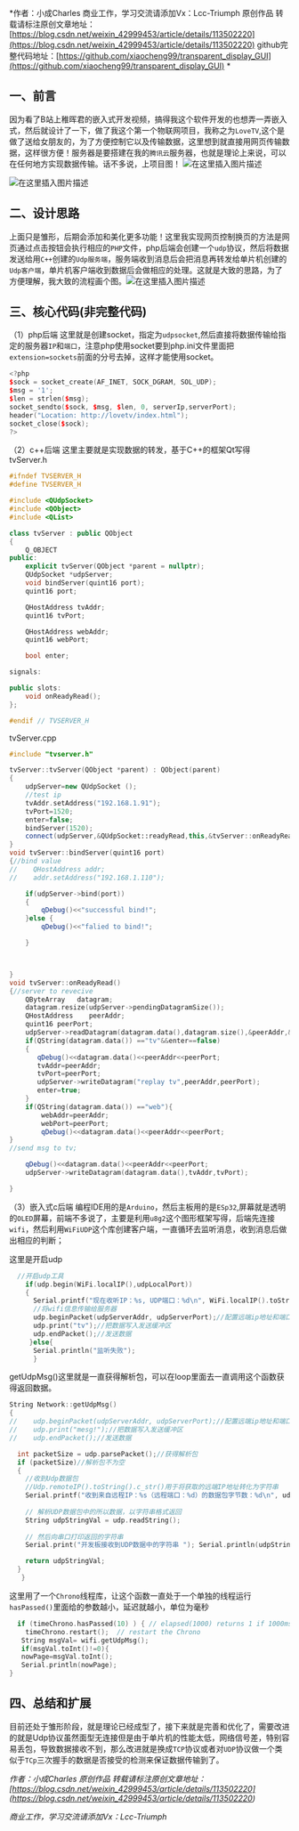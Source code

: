 
*作者：小成Charles
商业工作，学习交流请添加Vx：Lcc-Triumph
原创作品
转载请标注原创文章地址：[https://blog.csdn.net/weixin_42999453/article/details/113502220](https://blog.csdn.net/weixin_42999453/article/details/113502220)
github完整代码地址：[https://github.com/xiaocheng99/transparent_display_GUI](https://github.com/xiaocheng99/transparent_display_GUI)
*

## 一、前言
因为看了B站上稚晖君的嵌入式开发视频，搞得我这个软件开发的也想弄一弄嵌入式，然后就设计了一下，做了我这个第一个物联网项目，我称之为`LoveTV`,这个是做了送给女朋友的，为了方便控制它以及传输数据，这里想到就直接用网页传输数据，这样很方便！服务器是要搭建在我的`腾讯云`服务器，也就是理论上来说，可以在任何地方实现数据传输。话不多说，上项目图！
![在这里插入图片描述](https://img-blog.csdnimg.cn/20210201115303669.jpg?x-oss-process=image/watermark,type_ZmFuZ3poZW5naGVpdGk,shadow_10,text_aHR0cHM6Ly9ibG9nLmNzZG4ubmV0L3dlaXhpbl80Mjk5OTQ1Mw==,size_16,color_FFFFFF,t_70)

![在这里插入图片描述](https://img-blog.csdnimg.cn/20210201110705547.GIF)
## 二、设计思路
上面只是雏形，后期会添加和美化更多功能！这里我实现网页控制换页的方法是网页通过点击按钮会执行相应的`PHP`文件，php后端会创建一个`udp`协议，然后将数据发送给用`C++`创建的`Udp服务端`，服务端收到消息后会把消息再转发给单片机创建的`Udp客户端`，单片机客户端收到数据后会做相应的处理。这就是大致的思路，为了方便理解，我大致的流程画个图。![在这里插入图片描述](https://img-blog.csdnimg.cn/20210201112113833.jpg?x-oss-process=image/watermark,type_ZmFuZ3poZW5naGVpdGk,shadow_10,text_aHR0cHM6Ly9ibG9nLmNzZG4ubmV0L3dlaXhpbl80Mjk5OTQ1Mw==,size_16,color_FFFFFF,t_70)
## 三、核心代码(非完整代码)
（1）php后端
这里就是创建socket，指定为`udpsocket`,然后直接将数据传输给指定的服务器`IP`和`端口`，注意php使用socket要到php.ini文件里面把`extension=sockets`前面的分号去掉，这样才能使用socket。
```cpp
<?php
$sock = socket_create(AF_INET, SOCK_DGRAM, SOL_UDP);
$msg = '1';
$len = strlen($msg);
socket_sendto($sock, $msg, $len, 0, serverIp,serverPort);
header("Location: http://lovetv/index.html");
socket_close($sock);
?>

```
（2）c++后端
这里主要就是实现数据的转发，基于C++的框架Qt写得
tvServer.h
```cpp
#ifndef TVSERVER_H
#define TVSERVER_H

#include <QUdpSocket>
#include <QObject>
#include <QList>

class tvServer : public QObject
{
    Q_OBJECT
public:
    explicit tvServer(QObject *parent = nullptr);
    QUdpSocket *udpServer;
    void bindServer(quint16 port);
    quint16 port;

    QHostAddress tvAddr;
    quint16 tvPort;

    QHostAddress webAddr;
    quint16 webPort;

    bool enter;

signals:

public slots:
    void onReadyRead();
};

#endif // TVSERVER_H

```
tvServer.cpp
```cpp
#include "tvserver.h"

tvServer::tvServer(QObject *parent) : QObject(parent)
{
    udpServer=new QUdpSocket ();
    //test ip
    tvAddr.setAddress("192.168.1.91");
    tvPort=1520;
    enter=false;
    bindServer(1520);
    connect(udpServer,&QUdpSocket::readyRead,this,&tvServer::onReadyRead);
}
void tvServer::bindServer(quint16 port)
{//bind value
//    QHostAddress addr;
//    addr.setAddress("192.168.1.110");

    if(udpServer->bind(port))
    {
        qDebug()<<"successful bind!";
    }else {
        qDebug()<<"falied to bind!";

    }



}
void tvServer::onReadyRead()
{//server to revecive
    QByteArray   datagram;
    datagram.resize(udpServer->pendingDatagramSize());
    QHostAddress    peerAddr;
    quint16 peerPort;
    udpServer->readDatagram(datagram.data(),datagram.size(),&peerAddr,&peerPort);
    if(QString(datagram.data()) =="tv"&&enter==false)
    {
       qDebug()<<datagram.data()<<peerAddr<<peerPort;
       tvAddr=peerAddr;
       tvPort=peerPort;
       udpServer->writeDatagram("replay tv",peerAddr,peerPort);
       enter=true;
    }
    if(QString(datagram.data()) =="web"){
        webAddr=peerAddr;
        webPort=peerPort;
        qDebug()<<datagram.data()<<peerAddr<<peerPort;
}
//send msg to tv;

    qDebug()<<datagram.data()<<peerAddr<<peerPort;
    udpServer->writeDatagram(datagram.data(),tvAddr,tvPort);

}

```
（3）嵌入式c后端
编程IDE用的是`Arduino`，然后主板用的是`ESp32`,屏幕就是透明的`OLED`屏幕，前端不多说了，主要是利用`u8g2`这个图形框架写得，后端先连接`wifi`，然后利用`WiFiUDP`这个库创建客户端，一直循环去监听消息，收到消息后做出相应的判断；

这里是开启udp
```cpp
  //开启udp工具
    if(udp.begin(WiFi.localIP(),udpLocalPort))
    {
      Serial.printf("现在收听IP：%s, UDP端口：%d\n", WiFi.localIP().toString().c_str(), udpLocalPort);
      //将wifi信息传输给服务器
      udp.beginPacket(udpServerAddr, udpServerPort);//配置远端ip地址和端口
      udp.print("tv");//把数据写入发送缓冲区
      udp.endPacket();//发送数据
     }else{
      Serial.println("监听失败");
      }
```
getUdpMsg()这里就是一直获得解析包，可以在loop里面去一直调用这个函数获得返回数据。
```cpp
String Network::getUdpMsg()
{
//    udp.beginPacket(udpServerAddr, udpServerPort);//配置远端ip地址和端口
//    udp.print("mesg!");//把数据写入发送缓冲区
//    udp.endPacket();//发送数据

  int packetSize = udp.parsePacket();//获得解析包
  if (packetSize)//解析包不为空
  {
    //收到Udp数据包
    //Udp.remoteIP().toString().c_str()用于将获取的远端IP地址转化为字符串
    Serial.printf("收到来自远程IP：%s（远程端口：%d）的数据包字节数：%d\n", udp.remoteIP().toString().c_str(), udp.remotePort(), packetSize);
      
    // 解析UDP数据包中的所以数据，以字符串格式返回
    String udpStringVal = udp.readString(); 
    
    // 然后向串口打印返回的字符串
    Serial.print("开发板接收到UDP数据中的字符串 "); Serial.println(udpStringVal);

    return udpStringVal;
  }
   }
```
这里用了一个`Chrono`线程库，让这个函数一直处于一个单独的线程运行
`hasPassed()`里面给的参数越小，延迟就越小，单位为毫秒
```cpp
  if (timeChrono.hasPassed(10) ) { // elapsed(1000) returns 1 if 1000ms have passed.
    timeChrono.restart();  // restart the Chrono 
   String msgVal= wifi.getUdpMsg();
   if(msgVal.toInt()!=0){ 
   nowPage=msgVal.toInt();
   Serial.println(nowPage);
}
```
## 四、总结和扩展
目前还处于雏形阶段，就是理论已经成型了，接下来就是完善和优化了，需要改进的就是Udp协议虽然面型无连接但是由于单片机的性能太低，网络信号差，特别容易丢包，导致数据接收不到，那么改进就是换成`TCP`协议或者对`UDP`协议做一个类似于`TCp`三次握手的数据是否接受的检测来保证数据传输到了。

*作者：小成Charles
原创作品
转载请标注原创文章地址：[https://blog.csdn.net/weixin_42999453/article/details/113502220]
(https://blog.csdn.net/weixin_42999453/article/details/113502220)*


*商业工作，学习交流请添加Vx：Lcc-Triumph*
